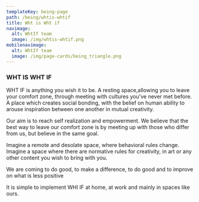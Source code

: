 ```yaml
---
templateKey: being-page
path: /being/whtis-whtif
title: Wht is Wht if
navimage:
  alt: WhtIf team
  image: /img/whtis-whtif.png
mobilenavimage:
  alt: WhtIf team
  image: /img/page-cards/being_triangle.png
---
```


### **WHT IS WHT IF**

WHT IF is anything you wish it to be. A resting space,allowing you to leave your comfort zone, through meeting with cultures you've never met before. A place which creates social bonding, with the belief on human ability to arouse inspiration between one another in mutual creativity.

Our aim is to reach self realization and empowerment. We believe that the best way to leave our comfort zone is by meeting up with those who differ from us, but believe in the same goal.

Imagine a remote and desolate space, where behavioral rules change. Imagine a space where there are normative rules for creativity, in art or any other content you wish to bring with you.

We are coming to do good, to make a difference, to do good and to improve on what is less positive

It is simple to implement WHI IF at home, at work and mainly in spaces like ours.
